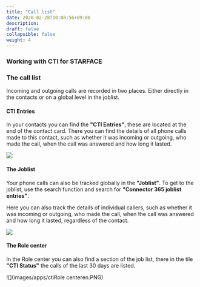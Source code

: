 ```yaml
---
title: "Call list"
date: 2020-02-28T10:08:56+09:00
description: 
draft: false
collapsible: false
weight: 4
---
```

### Working with CTI for STARFACE

### The call list

Incoming and outgoing calls are recorded in two places. Either directly in the contacts or on a global level in the joblist.

#### CTI Entries

In your contacts you can find the **"CTI Entries"**, these are located at the end of the contact card. There you can find the details of all phone calls made to this contact, such as whether it was incoming or outgoing, who made the call, when the call was answered and how long it lasted. 

![](images/apps/ctientriesen.PNG)

#### The Joblist
Your phone calls can also be tracked globally in the **"Joblist"**. To get to the joblist, use the search function and search for **"Connector 365 joblist entries"**.

Here you can also track the details of individual callers, such as whether it was incoming or outgoing, who made the call, when the call was answered and how long it lasted, regardless of the contact.

![](images/apps/ctijoblisten.PNG)

#### The Role center
In the Role center you can also find a section of the job list, there in the tile **"CTI Status"** the calls of the last 30 days are listed.

![](images/apps/ctiRole centeren.PNG)